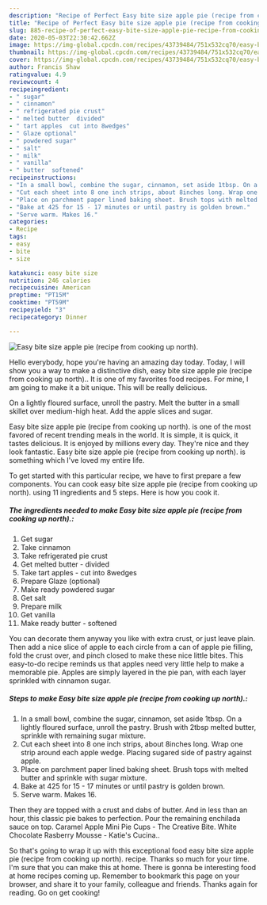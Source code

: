 ```yaml
---
description: "Recipe of Perfect Easy bite size apple pie (recipe from cooking up north)."
title: "Recipe of Perfect Easy bite size apple pie (recipe from cooking up north)."
slug: 885-recipe-of-perfect-easy-bite-size-apple-pie-recipe-from-cooking-up-north
date: 2020-05-03T22:30:42.662Z
image: https://img-global.cpcdn.com/recipes/43739484/751x532cq70/easy-bite-size-apple-pie-recipe-from-cooking-up-north-recipe-main-photo.jpg
thumbnail: https://img-global.cpcdn.com/recipes/43739484/751x532cq70/easy-bite-size-apple-pie-recipe-from-cooking-up-north-recipe-main-photo.jpg
cover: https://img-global.cpcdn.com/recipes/43739484/751x532cq70/easy-bite-size-apple-pie-recipe-from-cooking-up-north-recipe-main-photo.jpg
author: Francis Shaw
ratingvalue: 4.9
reviewcount: 4
recipeingredient:
- " sugar"
- " cinnamon"
- " refrigerated pie crust"
- " melted butter  divided"
- " tart apples  cut into 8wedges"
- " Glaze optional"
- " powdered sugar"
- " salt"
- " milk"
- " vanilla"
- " butter  softened"
recipeinstructions:
- "In a small bowl, combine the sugar, cinnamon, set aside 1tbsp. On a lightly floured surface, unroll the pastry. Brush with 2tbsp melted butter, sprinkle with remaining sugar mixture."
- "Cut each sheet into 8 one inch strips, about 8inches long. Wrap one strip around each apple wedge. Placing sugared side of pastry against apple."
- "Place on parchment paper lined baking sheet. Brush tops with melted butter and sprinkle with sugar mixture."
- "Bake at 425 for 15 - 17 minutes or until pastry is golden brown."
- "Serve warm. Makes 16."
categories:
- Recipe
tags:
- easy
- bite
- size

katakunci: easy bite size 
nutrition: 246 calories
recipecuisine: American
preptime: "PT15M"
cooktime: "PT59M"
recipeyield: "3"
recipecategory: Dinner

---
```



![Easy bite size apple pie (recipe from cooking up north).](https://img-global.cpcdn.com/recipes/43739484/751x532cq70/easy-bite-size-apple-pie-recipe-from-cooking-up-north-recipe-main-photo.jpg)

Hello everybody, hope you're having an amazing day today. Today, I will show you a way to make a distinctive dish, easy bite size apple pie (recipe from cooking up north).. It is one of my favorites food recipes. For mine, I am going to make it a bit unique. This will be really delicious.

On a lightly floured surface, unroll the pastry. Melt the butter in a small skillet over medium-high heat. Add the apple slices and sugar.

Easy bite size apple pie (recipe from cooking up north). is one of the most favored of recent trending meals in the world. It is simple, it is quick, it tastes delicious. It is enjoyed by millions every day. They're nice and they look fantastic. Easy bite size apple pie (recipe from cooking up north). is something which I've loved my entire life.


To get started with this particular recipe, we have to first prepare a few components. You can cook easy bite size apple pie (recipe from cooking up north). using 11 ingredients and 5 steps. Here is how you cook it.

<!--inarticleads1-->

##### The ingredients needed to make Easy bite size apple pie (recipe from cooking up north).:

1. Get  sugar
1. Take  cinnamon
1. Take  refrigerated pie crust
1. Get  melted butter - divided
1. Take  tart apples - cut into 8wedges
1. Prepare  Glaze (optional)
1. Make ready  powdered sugar
1. Get  salt
1. Prepare  milk
1. Get  vanilla
1. Make ready  butter - softened


You can decorate them anyway you like with extra crust, or just leave plain. Then add a nice slice of apple to each circle from a can of apple pie filling, fold the crust over, and pinch closed to make these nice little bites. This easy-to-do recipe reminds us that apples need very little help to make a memorable pie. Apples are simply layered in the pie pan, with each layer sprinkled with cinnamon sugar. 

<!--inarticleads2-->

##### Steps to make Easy bite size apple pie (recipe from cooking up north).:

1. In a small bowl, combine the sugar, cinnamon, set aside 1tbsp. On a lightly floured surface, unroll the pastry. Brush with 2tbsp melted butter, sprinkle with remaining sugar mixture.
1. Cut each sheet into 8 one inch strips, about 8inches long. Wrap one strip around each apple wedge. Placing sugared side of pastry against apple.
1. Place on parchment paper lined baking sheet. Brush tops with melted butter and sprinkle with sugar mixture.
1. Bake at 425 for 15 - 17 minutes or until pastry is golden brown.
1. Serve warm. Makes 16.


Then they are topped with a crust and dabs of butter. And in less than an hour, this classic pie bakes to perfection. Pour the remaining enchilada sauce on top. Caramel Apple Mini Pie Cups - The Creative Bite. White Chocolate Rasberry Mousse - Katie&#39;s Cucina.. 

So that's going to wrap it up with this exceptional food easy bite size apple pie (recipe from cooking up north). recipe. Thanks so much for your time. I'm sure that you can make this at home. There is gonna be interesting food at home recipes coming up. Remember to bookmark this page on your browser, and share it to your family, colleague and friends. Thanks again for reading. Go on get cooking!
